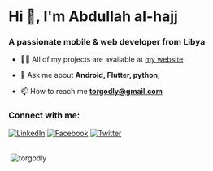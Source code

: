 <h1>Hi 👋, I'm Abdullah al-hajj</h1>
<h3>A passionate mobile & web developer from Libya</h3>

- 👨‍💻 All of my projects are available at [my website](http://torgodly.ml/)

- 💬 Ask me about **Android, Flutter, python,**

- 📫 How to reach me **torgodly@gmail.com**

<h3 align="left">Connect with me:</h3>
<a href="https://www.linkedin.com/in/torgodly/" target="_blank"><img src="https://img.shields.io/badge/LinkedIn-%230077B5.svg?&style=flat-square&logo=linkedin&logoColor=white" alt="LinkedIn"></a>
<a href="https://fb.com/torgodly" target="_blank"><img src="https://img.shields.io/badge/Facebook-%232D88FF.svg?&style=flat-square&logo=facebook&logoColor=white" alt="Facebook"></a>
<a href="https://www.twitter.com/torgodly" target="_blank"><img src="https://img.shields.io/badge/Twitter-%231877F2.svg?&style=flat-square&logo=twitter&logoColor=white" alt="Twitter"></a>
<br><br>

<p>&nbsp;<img align="center" src="https://github-readme-stats.vercel.app/api?username=torgodly&show_icons=true&locale=en" alt="torgodly" /></p>
